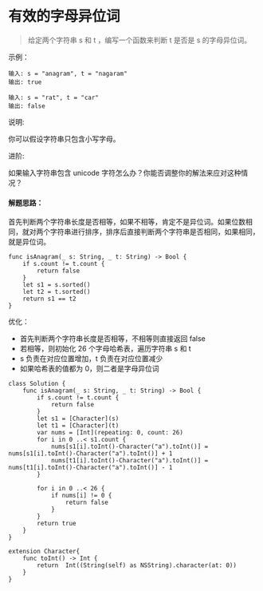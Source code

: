 # 有效的字母异位词

> 给定两个字符串 s 和 t ，编写一个函数来判断 t 是否是 s 的字母异位词。



示例：

```
输入: s = "anagram", t = "nagaram"
输出: true

输入: s = "rat", t = "car"
输出: false
```

说明:

你可以假设字符串只包含小写字母。

进阶:

如果输入字符串包含 unicode 字符怎么办？你能否调整你的解法来应对这种情况？


#### 解题思路：

首先判断两个字符串长度是否相等，如果不相等，肯定不是异位词。如果位数相同，就对两个字符串进行排序，排序后直接判断两个字符串是否相同，如果相同，就是异位词。


```
func isAnagram(_ s: String, _ t: String) -> Bool {
    if s.count != t.count {
        return false
    }
    let s1 = s.sorted()
    let t2 = t.sorted()
    return s1 == t2
}
```

优化：

- 首先判断两个字符串长度是否相等，不相等则直接返回 false
- 若相等，则初始化 26 个字母哈希表，遍历字符串 s 和 t
- s 负责在对应位置增加，t 负责在对应位置减少
- 如果哈希表的值都为 0，则二者是字母异位词


```
class Solution {
    func isAnagram(_ s: String, _ t: String) -> Bool {
        if s.count != t.count {
            return false
        }
        let s1 = [Character](s)
        let t1 = [Character](t)
        var nums = [Int](repeating: 0, count: 26)
        for i in 0 ..< s1.count {
            nums[s1[i].toInt()-Character("a").toInt()] = nums[s1[i].toInt()-Character("a").toInt()] + 1
            nums[t1[i].toInt()-Character("a").toInt()] = nums[t1[i].toInt()-Character("a").toInt()] - 1
        }
        
        for i in 0 ..< 26 {
            if nums[i] != 0 {
                return false
            }
        }
        return true
    }
}

extension Character{
    func toInt() -> Int {
        return  Int((String(self) as NSString).character(at: 0))
    }
}
```